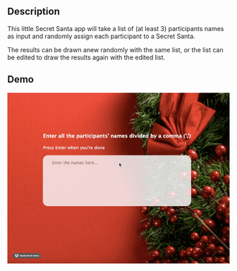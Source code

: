 ## Description

This little Secret Santa app will take a list of (at least 3) participants names as input and randomly assign each participant to a Secret Santa.

The results can be drawn anew randomly with the same list, or the list can be edited to draw the results again with the edited list.

## Demo

![Play demo](demo/demo.gif)